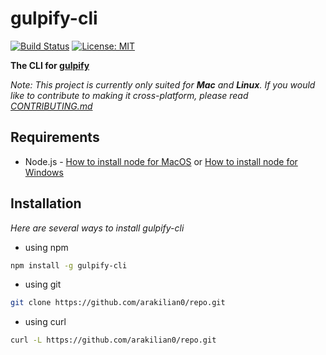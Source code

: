 # gulpify-cli
[![Build Status](https://travis-ci.com/arakilian0/gulpify-cli.svg?branch=master)](https://travis-ci.com/arakilian0/gulpify-cli) [![License: MIT](https://img.shields.io/badge/License-MIT-yellow.svg)](https://opensource.org/licenses/MIT)

**The CLI for [gulpify](https://github.com/arakilian0/gulpify)**

*Note: This project is currently only suited for **Mac** and **Linux**. If you would like to contribute to making it cross-platform, please read [CONTRIBUTING.md](https://github.com/arakilian0/gulpify-cli/blob/master/CONTRIBUTING.md)*

## Requirements
- Node.js - [How to install node for MacOS](https://google.com) or [How to install node for Windows](https://google.com)

## Installation
*Here are several ways to install gulpify-cli*

- using npm
```bash
npm install -g gulpify-cli
```
- using git
```bash
git clone https://github.com/arakilian0/repo.git
```
- using curl
```bash
curl -L https://github.com/arakilian0/repo.git
```
